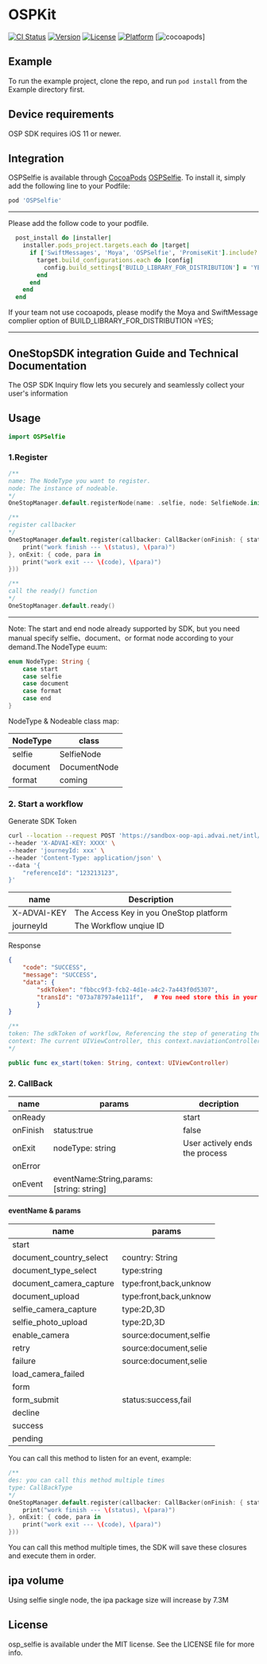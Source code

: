 # OSPKit

[![CI Status](https://img.shields.io/travis/loong/osp_selfie.svg?style=flat)](https://travis-ci.org/loong/osp_selfie)
[![Version](https://img.shields.io/cocoapods/v/osp_selfie.svg?style=flat)](https://cocoapods.org/pods/osp_selfie)
[![License](https://img.shields.io/cocoapods/l/osp_selfie.svg?style=flat)](https://cocoapods.org/pods/osp_selfie)
[![Platform](https://img.shields.io/cocoapods/p/osp_selfie.svg?style=flat)](https://cocoapods.org/pods/osp_selfie)
[![cocoapods](https://cocoapods.org/pods/OSPKit)]

## Example

To run the example project, clone the repo, and run `pod install` from the Example directory first.

## Device requirements

OSP SDK requires iOS 11 or newer.

## Integration

OSPSelfie is available through [CocoaPods](https://cocoapods.org) [OSPSelfie](https://cocoapods.org/pods/OSPSelfie). To install
it, simply add the following line to your Podfile:


```ruby
pod 'OSPSelfie' 
```

----
Please add the follow code to your podfile.
```ruby
  post_install do |installer|
    installer.pods_project.targets.each do |target|
      if ['SwiftMessages', 'Moya', 'OSPSelfie', 'PromiseKit'].include? target.name
        target.build_configurations.each do |config|
          config.build_settings['BUILD_LIBRARY_FOR_DISTRIBUTION'] = 'YES'
        end
      end
    end
  end
```

If your team not use cocoapods, please modify the Moya and SwiftMessage complier option of BUILD_LIBRARY_FOR_DISTRIBUTION =YES;

----

## OneStopSDK integration Guide and Technical Documentation

The OSP SDK Inquiry flow lets you securely and seamlessly collect your user's information

## Usage

```swift
import OSPSelfie
```

### 1.Register

```swift
/**
name: The NodeType you want to register.
node: The instance of nodeable.
*/
OneStopManager.default.registerNode(name: .selfie, node: SelfieNode.init())

/**
register callbacker
*/
OneStopManager.default.register(callbacker: CallBacker(onFinish: { status, para in
    print("work finish --- \(status), \(para)")
}, onExit: { code, para in
    print("work exit --- \(code), \(para)")
}))

/**
call the ready() function
*/
OneStopManager.default.ready()
```

---
Note: The start and end node already supported by SDK, but you need manual specify selfie、document、or format node according to your demand.The NodeType euum:

```swift
enum NodeType: String {
    case start
    case selfie
    case document
    case format
    case end
}
```

NodeType & Nodeable class map:

|NodeType   |class          |
|-------    |-------        |
|selfie     |SelfieNode     |
|document   |DocumentNode   |
|format     |coming         |

### 2. Start a workflow

Generate SDK Token

```sh
curl --location --request POST 'https://sandbox-oop-api.advai.net/intl/openapi/sdk/v2/trans/start' \
--header 'X-ADVAI-KEY: XXXX' \
--header 'journeyId: xxx' \
--header 'Content-Type: application/json' \
--data '{
    "referenceId": "123213123",
}'
```

|name           |Description|
|----           |----|
|X-ADVAI-KEY    |The Access Key in you OneStop platform |
|journeyId      |The Workflow unqiue ID                 |

Response

```json
{
    "code": "SUCCESS",
    "message": "SUCCESS",
    "data": {
        "sdkToken": "fbbcc9f3-fcb2-4d1e-a4c2-7a443f0d5307",
        "transId": "073a78797a4e111f",   # You need store this in your DB and fetch transaction detail using this one. 
        }
}
```

```swift
/**
token: The sdkToken of workflow, Referencing the step of generating the SDK Token.
context: The current UIViewController, this context.naviationController cannt be nil
*/

public func ex_start(token: String, context: UIViewController)
```

### 2. CallBack

|name       |params             |decription                     |
|-------    |-------            |----------                     |
|onReady    |                   |start                          |
|onFinish   |status:true|false  |The workflow finish            |
|onExit     |nodeType: string   |User actively ends the process |
|onError    |                   |                               |
|onEvent    |eventName:String,params:[string: string]|          |

#### eventName & params

|name                   |params |
|----                   |----   |
|start                  |       |
|document_country_select|   country: String|
|document_type_select|      type:string|
|document_camera_capture|   type:front,back,unknow|
|document_upload|           type:front,back,unknow|
|selfie_camera_capture|     type:2D,3D|
|selfie_photo_upload| type:2D,3D|
|enable_camera| source:document,selfie|
|retry|source:document,selie|
|failure|source:document,selie|
|load_camera_failed|            |
|form|                          |
|form_submit|status:success,fail|
|decline    |   |
|success    |   |
|pending    |   |

You can call this method to listen for an event, example:

```swift
/**
des: you can call this method multiple times
type: CallBackType
*/
OneStopManager.default.register(callbacker: CallBacker(onFinish: { status, para in
    print("work finish --- \(status), \(para)")
}, onExit: { code, para in
    print("work exit --- \(code), \(para)")
}))
```

You can call this method multiple times, the SDK will save these closures and execute them in order.

## ipa volume

Using selfie single node, the ipa package size will increase by 7.3M

## License

osp_selfie is available under the MIT license. See the LICENSE file for more info.
